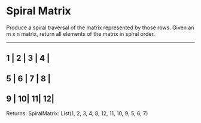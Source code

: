 # Spiral Matrix

Produce a spiral traversal of the matrix represented by those rows.
Given an m x n matrix, return all elements of the matrix in spiral order.

  ---------------
  1 | 2 | 3 | 4 |
  ---------------
  5 | 6 | 7 | 8 |
  ---------------
  9 | 10| 11| 12|
  ---------------

Returns:
SpiralMatrix: List(1, 2, 3, 4, 8, 12, 11, 10, 9, 5, 6, 7)
